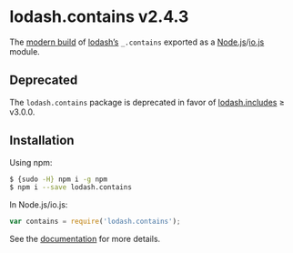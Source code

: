 # lodash.contains v2.4.3

The [modern build](https://github.com/lodash/lodash/wiki/Build-Differences) of [lodash’s](https://lodash.com/) `_.contains` exported as a [Node.js](http://nodejs.org/)/[io.js](https://iojs.org/) module.

## Deprecated

The `lodash.contains` package is deprecated in favor of [lodash.includes](https://www.npmjs.com/package/lodash.includes) ≥ v3.0.0.

## Installation

Using npm:

```bash
$ {sudo -H} npm i -g npm
$ npm i --save lodash.contains
```

In Node.js/io.js:

```js
var contains = require('lodash.contains');
```

See the [documentation](https://lodash.com/docs#includes) for more details.
